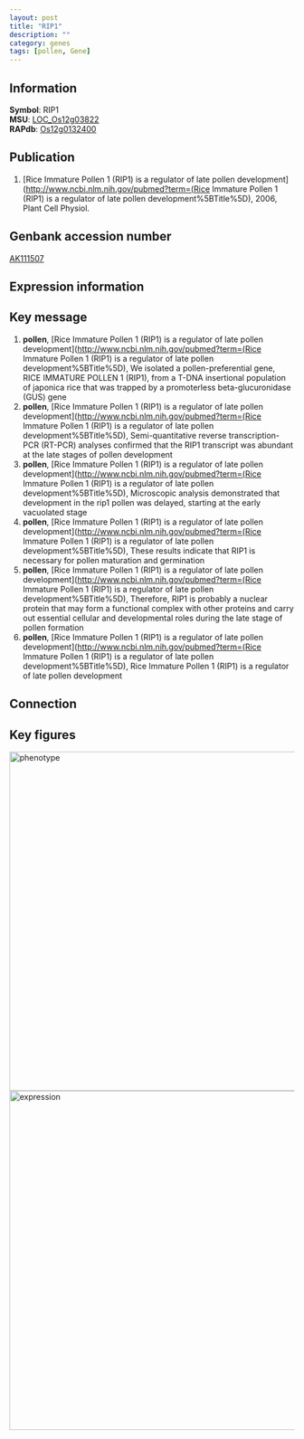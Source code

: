 ```yaml
---
layout: post
title: "RIP1"
description: ""
category: genes
tags: [pollen, Gene]
---
```


## Information
__Symbol__: RIP1  
__MSU__: [LOC_Os12g03822](http://rice.plantbiology.msu.edu/cgi-bin/ORF_infopage.cgi?orf=LOC_Os12g03822)  
__RAPdb__: [Os12g0132400](http://rapdb.dna.affrc.go.jp/viewer/gbrowse_details/irgsp1?name=Os12g0132400)  

## Publication
1. [Rice Immature Pollen 1 (RIP1) is a regulator of late pollen development](http://www.ncbi.nlm.nih.gov/pubmed?term=(Rice Immature Pollen 1 (RIP1) is a regulator of late pollen development%5BTitle%5D), 2006, Plant Cell Physiol.

## Genbank accession number
[AK111507](http://www.ncbi.nlm.nih.gov/nuccore/AK111507)

## Expression information

## Key message
1. __pollen__, [Rice Immature Pollen 1 (RIP1) is a regulator of late pollen development](http://www.ncbi.nlm.nih.gov/pubmed?term=(Rice Immature Pollen 1 (RIP1) is a regulator of late pollen development%5BTitle%5D), We isolated a pollen-preferential gene, RICE IMMATURE POLLEN 1 (RIP1), from a T-DNA insertional population of japonica rice that was trapped by a promoterless beta-glucuronidase (GUS) gene
2. __pollen__, [Rice Immature Pollen 1 (RIP1) is a regulator of late pollen development](http://www.ncbi.nlm.nih.gov/pubmed?term=(Rice Immature Pollen 1 (RIP1) is a regulator of late pollen development%5BTitle%5D),  Semi-quantitative reverse transcription-PCR (RT-PCR) analyses confirmed that the RIP1 transcript was abundant at the late stages of pollen development
3. __pollen__, [Rice Immature Pollen 1 (RIP1) is a regulator of late pollen development](http://www.ncbi.nlm.nih.gov/pubmed?term=(Rice Immature Pollen 1 (RIP1) is a regulator of late pollen development%5BTitle%5D),  Microscopic analysis demonstrated that development in the rip1 pollen was delayed, starting at the early vacuolated stage
4. __pollen__, [Rice Immature Pollen 1 (RIP1) is a regulator of late pollen development](http://www.ncbi.nlm.nih.gov/pubmed?term=(Rice Immature Pollen 1 (RIP1) is a regulator of late pollen development%5BTitle%5D),  These results indicate that RIP1 is necessary for pollen maturation and germination
5. __pollen__, [Rice Immature Pollen 1 (RIP1) is a regulator of late pollen development](http://www.ncbi.nlm.nih.gov/pubmed?term=(Rice Immature Pollen 1 (RIP1) is a regulator of late pollen development%5BTitle%5D),  Therefore, RIP1 is probably a nuclear protein that may form a functional complex with other proteins and carry out essential cellular and developmental roles during the late stage of pollen formation
6. __pollen__, [Rice Immature Pollen 1 (RIP1) is a regulator of late pollen development](http://www.ncbi.nlm.nih.gov/pubmed?term=(Rice Immature Pollen 1 (RIP1) is a regulator of late pollen development%5BTitle%5D), Rice Immature Pollen 1 (RIP1) is a regulator of late pollen development

## Connection

## Key figures
<img src="http://ricencode.github.io/images/RIP1.pheno.png" alt="phenotype"  style="width: 600px;"/>

<img src="http://ricencode.github.io/images/RIP1.exp.png" alt="expression"  style="width: 600px;"/>


